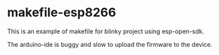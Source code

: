 # makefile-esp8266

This is an example of makefile for blinky project using esp-open-sdk.

The arduino-ide is buggy and slow  to upload the firmware to the device.

